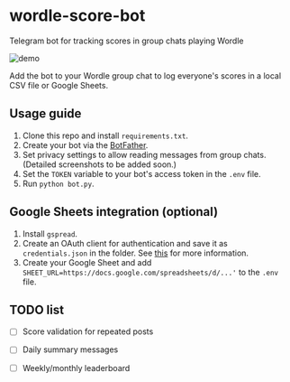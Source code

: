 # wordle-score-bot
Telegram bot for tracking scores in group chats playing Wordle

![demo](https://user-images.githubusercontent.com/13794421/152672850-daf0866d-312b-4f78-8238-68e9241a0ded.gif)

Add the bot to your Wordle group chat to log everyone's scores in a local CSV file or Google Sheets.

## Usage guide

1. Clone this repo and install `requirements.txt`.
2. Create your bot via the [BotFather](https://core.telegram.org/bots#6-botfather).
3. Set privacy settings to allow reading messages from group chats. (Detailed screenshots to be added soon.)
4. Set the `TOKEN` variable to your bot's access token in the `.env` file.
5. Run `python bot.py`.

## Google Sheets integration (optional)

1. Install `gspread`.
2. Create an OAuth client for authentication and save it as `credentials.json` in the folder. See [this](https://docs.gspread.org/en/latest/oauth2.html#for-end-users-using-oauth-client-id) for more information.
3. Create your Google Sheet and add `SHEET_URL=https://docs.google.com/spreadsheets/d/...'` to the `.env` file.

## TODO list

- [ ] Score validation for repeated posts
- [ ] Daily summary messages
- [ ] Weekly/monthly leaderboard

